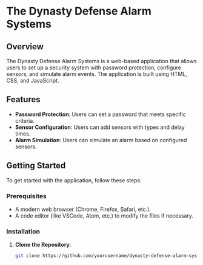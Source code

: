 # The Dynasty Defense Alarm Systems

## Overview

The Dynasty Defense Alarm Systems is a web-based application that allows users to set up a security system with password protection, configure sensors, and simulate alarm events. The application is built using HTML, CSS, and JavaScript.

## Features

- **Password Protection**: Users can set a password that meets specific criteria.
- **Sensor Configuration**: Users can add sensors with types and delay times.
- **Alarm Simulation**: Users can simulate an alarm based on configured sensors.

## Getting Started

To get started with the application, follow these steps:

### Prerequisites

- A modern web browser (Chrome, Firefox, Safari, etc.).
- A code editor (like VSCode, Atom, etc.) to modify the files if necessary.

### Installation

1. **Clone the Repository**:
   ```bash
   git clone https://github.com/yourusername/dynasty-defense-alarm-systems.git
